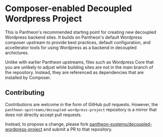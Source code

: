 # Composer-enabled Decoupled Wordpress Project

This is Pantheon's recommended starting point for creating new decoupled Wordpress backend sites. It builds on Pantheon's default Wordpress composer upstream to provide best practices, default configuration, and accellerator tools for using Wordpress as a backend in decoupled archictures.

Unlike with earlier Pantheon upstreams, files such as Wordpress Core that you are
unlikely to adjust while building sites are not in the main branch of the
repository. Instead, they are referenced as dependencies that are installed by
Composer.

## Contributing

Contributions are welcome in the form of GitHub pull requests. However, the
`pantheon-upstreams/decoupled-wordpress-project` repository is a mirror that does not
directly accept pull requests.

Instead, to propose a change, please fork [pantheon-systems/decoupled-wordpress-project](https://github.com/pantheon-systems/decoupled-wordpress-project)
and submit a PR to that repository.
